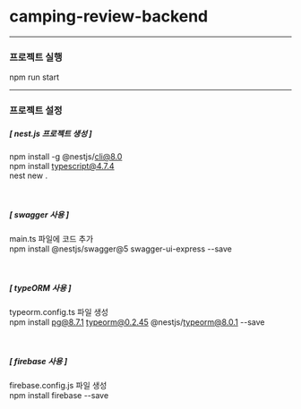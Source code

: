 # camping-review-backend

---

### 프로젝트 실행

npm run start

---

### 프로젝트 설정

##### [ nest.js 프로젝트 생성 ]

npm install -g @nestjs/cli@8.0  
npm install typescript@4.7.4  
nest new .

<br />

##### [ swagger 사용 ]

main.ts 파일에 코드 추가  
npm install @nestjs/swagger@5 swagger-ui-express --save

<br />

##### [ typeORM 사용 ]

typeorm.config.ts 파일 생성  
npm install pg@8.7.1 typeorm@0.2.45 @nestjs/typeorm@8.0.1 --save

<br/>

##### [ firebase 사용 ]

firebase.config.js 파일 생성  
npm install firebase --save
